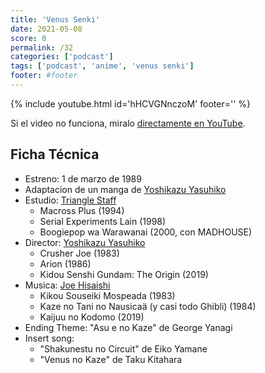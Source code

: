 ```yaml
---
title: 'Venus Senki'
date: 2021-05-08
score: 0
permalink: /32
categories: ['podcast']
tags: ['podcast', 'anime', 'venus senki']
footer: #footer
---
```


{% include youtube.html id='hHCVGNnczoM' footer='' %}

Si el video no funciona, miralo [directamente en YouTube](https://youtu.be/hHCVGNnczoM).

<!-- Tambien podes [descargar el mp3](CHANGEME). -->

## Ficha Técnica
- Estreno: 1 de marzo de 1989
- Adaptacion de un manga de [Yoshikazu Yasuhiko](https://anilist.co/staff/97220)
- Estudio: [Triangle Staff](https://anilist.co/studio/11)
    - Macross Plus (1994)
    - Serial Experiments Lain (1998)
    - Boogiepop wa Warawanai (2000, con MADHOUSE)
- Director: [Yoshikazu Yasuhiko](https://anilist.co/staff/97220)
    - Crusher Joe (1983)
    - Arion (1986)
    - Kidou Senshi Gundam: The Origin (2019)
- Musica: [Joe Hisaishi](https://anilist.co/staff/100738)
    - Kikou Souseiki Mospeada (1983)
    - Kaze no Tani no Nausicaä (y casi todo Ghibli) (1984)
    - Kaijuu no Kodomo (2019)
- Ending Theme: "Asu e no Kaze" de George Yanagi
- Insert song: 
    - "Shakunestu no Circuit" de Eiko Yamane 
    - "Venus no Kaze" de Taku Kitahara